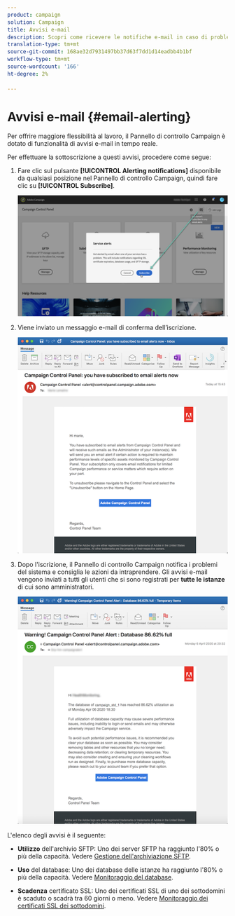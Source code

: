 ```yaml
---
product: campaign
solution: Campaign
title: Avvisi e-mail
description: Scopri come ricevere le notifiche e-mail in caso di problemi con le istanze di Campaign
translation-type: tm+mt
source-git-commit: 168ae32d7931497bb37d63f7dd1d14eadbb4b1bf
workflow-type: tm+mt
source-wordcount: '166'
ht-degree: 2%

---
```



# Avvisi e-mail {#email-alerting}

Per offrire maggiore flessibilità al lavoro, il Pannello di controllo Campaign è dotato di funzionalità di avvisi e-mail in tempo reale.

Per effettuare la sottoscrizione a questi avvisi, procedere come segue:

1. Fare clic sul pulsante **[!UICONTROL Alerting notifications]** disponibile da qualsiasi posizione nel Pannello di controllo Campaign, quindi fare clic su **[!UICONTROL Subscribe]**.

   ![](assets/subscribing.png)

1. Viene inviato un messaggio e-mail di conferma dell’iscrizione.

   ![](assets/email_subscription.png)

1. Dopo l&#39;iscrizione, il Pannello di controllo Campaign notifica i problemi del sistema e consiglia le azioni da intraprendere. Gli avvisi e-mail vengono inviati a tutti gli utenti che si sono registrati per **tutte le istanze** di cui sono amministratori.

   ![](assets/alert_sample.png)


L&#39;elenco degli avvisi è il seguente:

* **Utilizzo** dell&#39;archivio SFTP: Uno dei server SFTP ha raggiunto l&#39;80% o più della capacità. Vedere [Gestione dell&#39;archiviazione SFTP](../../sftp/using/sftp-storage-management.md).

* **Uso** del database: Uno dei database delle istanze ha raggiunto l&#39;80% o più della capacità. Vedere [Monitoraggio del database](../../performance-monitoring/using/database-monitoring.md).

* **Scadenza** certificato SSL: Uno dei certificati SSL di uno dei sottodomini è scaduto o scadrà tra 60 giorni o meno. Vedere [Monitoraggio dei certificati SSL dei sottodomini](../../subdomains-certificates/using/monitoring-ssl-certificates.md).

